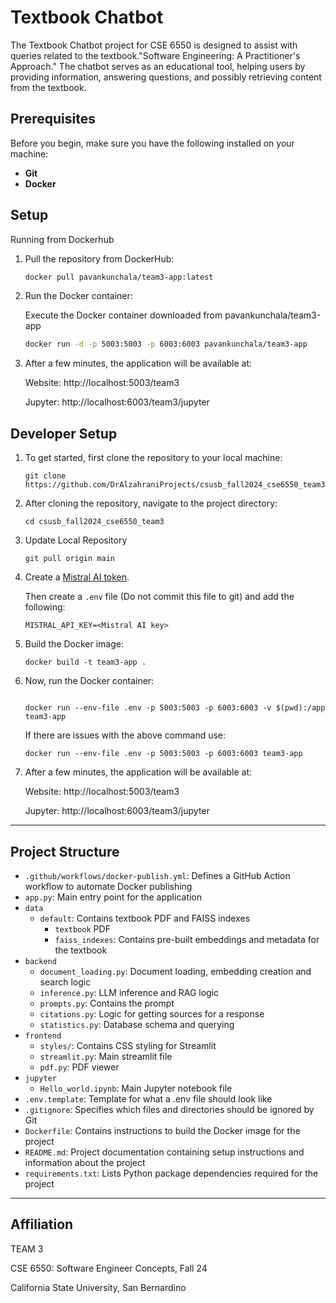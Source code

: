 
# Textbook Chatbot 

The Textbook Chatbot project for CSE 6550 is designed to assist with queries related to the textbook."Software Engineering: A Practitioner's Approach." The chatbot serves as an educational tool, helping users by providing information, answering questions, and possibly retrieving content from the textbook.

## Prerequisites
Before you begin, make sure you have the following installed on your machine:
- **Git**
- **Docker**

## Setup

Running from Dockerhub
   
1. Pull the repository from DockerHub:
  
   ``` bash
   docker pull pavankunchala/team3-app:latest
   ```

2. Run the Docker container:

    Execute the Docker container downloaded from pavankunchala/team3-app
   
    ```bash
    docker run -d -p 5003:5003 -p 6003:6003 pavankunchala/team3-app
    ```

3. After a few minutes, the application will be available at:
  
    Website: http://localhost:5003/team3

    Jupyter: http://localhost:6003/team3/jupyter

## Developer Setup

1. To get started, first clone the repository to your local machine:
   ```
   git clone https://github.com/DrAlzahraniProjects/csusb_fall2024_cse6550_team3.git
   ```

2. After cloning the repository, navigate to the project directory:
   ```
   cd csusb_fall2024_cse6550_team3
   ```

3. Update Local Repository
   ```
   git pull origin main
   ```

4. Create a [Mistral AI token](https://console.mistral.ai/api-keys/). 

   Then create a `.env` file  (Do not commit this file to git) and add the following:
   ```
   MISTRAL_API_KEY=<Mistral AI key>
   ```

5. Build the Docker image:
   ```
   docker build -t team3-app .
   ```

6. Now, run the Docker container:
   ```

   docker run --env-file .env -p 5003:5003 -p 6003:6003 -v $(pwd):/app team3-app
   ```
   If there are issues with the above command use:
   ```
   docker run --env-file .env -p 5003:5003 -p 6003:6003 team3-app
   ```

7. After a few minutes, the application will be available at:
  
    Website: http://localhost:5003/team3

    Jupyter: http://localhost:6003/team3/jupyter


<!-- Accessing Jupyter Notebook http://localhost:6003/ -->

---
## Project Structure

- `.github/workflows/docker-publish.yml`: Defines a GitHub Action workflow to automate Docker publishing
- `app.py`: Main entry point for the application
- `data`
	- `default`: Contains textbook PDF and FAISS indexes
		- `textbook` PDF
		- `faiss_indexes`: Contains pre-built embeddings and metadata for the textbook
- `backend`
	- `document_loading.py`: Document loading, embedding creation and search logic
	- `inference.py`: LLM inference and RAG logic
	- `prompts.py`: Contains the prompt
	- `citations.py`: Logic for getting sources for a response
	- `statistics.py`: Database schema and querying
- `frontend`
	- `styles/`: Contains CSS styling for Streamlit
	- `streamlit.py`: Main streamlit file
	- `pdf.py`: PDF viewer
- `jupyter`
	- `Hello_world.ipynb`: Main Jupyter notebook file
- `.env.template`: Template for what a .env file should look like
- `.gitignore`: Specifies which files and directories should be ignored by Git
- `Dockerfile`: Contains instructions to build the Docker image for the project
- `README.md`: Project documentation containing setup instructions and information about the project
- `requirements.txt`: Lists Python package dependencies required for the project

---

## Affiliation

TEAM 3

CSE 6550: Software Engineer Concepts, Fall 24

California State University, San Bernardino
